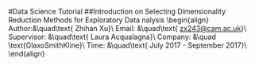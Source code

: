 #Data Science Tutorial
##Introduction on Selecting Dimensionality Reduction Methods for Exploratory Data nalysis
\begin{align}
 Author:&\quad\text{ Zhihan Xu}\\
 Email: &\quad\text{ zx243@cam.ac.uk}\\
 Supervisor: &\quad\text{ Laura Acqualagna}\\
 Company: &\quad \text{GlaxoSmithKline}\\
 Time: &\quad\text{ July 2017 - September 2017}\\
 \end{align}
